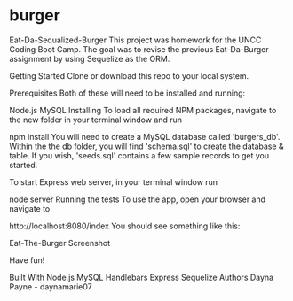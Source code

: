 # burger
Eat-Da-Sequalized-Burger
This project was homework for the UNCC Coding Boot Camp. The goal was to revise the previous Eat-Da-Burger assignment by using Sequelize as the ORM.

Getting Started
Clone or download this repo to your local system.

Prerequisites
Both of these will need to be installed and running:

Node.js
MySQL
Installing
To load all required NPM packages, navigate to the new folder in your terminal window and run

npm install
You will need to create a MySQL database called 'burgers_db'. Within the the db folder, you will find 'schema.sql' to create the database & table. If you wish, 'seeds.sql' contains a few sample records to get you started.

To start Express web server, in your terminal window run

node server
Running the tests
To use the app, open your browser and navigate to

http://localhost:8080/index
You should see something like this:

Eat-The-Burger Screenshot

Have fun!

Built With
Node.js
MySQL
Handlebars
Express
Sequelize
Authors
Dayna Payne - daynamarie07
